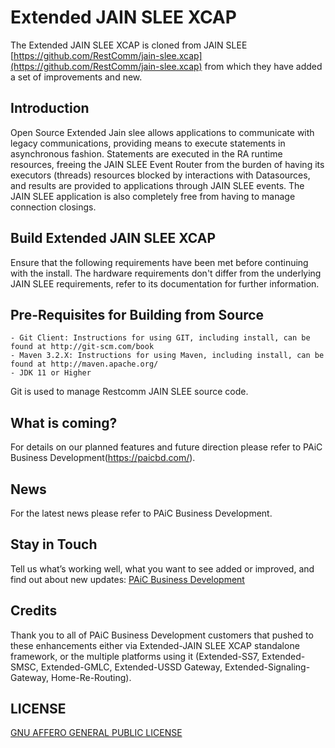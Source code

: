 # Extended JAIN SLEE XCAP

The Extended JAIN SLEE XCAP is cloned from JAIN SLEE [https://github.com/RestComm/jain-slee.xcap](https://github.com/RestComm/jain-slee.xcap) from which they have added a set of improvements and new.

## Introduction

Open Source Extended Jain slee allows applications to communicate with legacy communications, providing means to execute statements in asynchronous fashion. Statements are executed in the RA runtime resources, freeing the JAIN SLEE Event Router from the burden of having its executors (threads) resources blocked by interactions with Datasources, and results are provided to applications through JAIN SLEE events. The JAIN SLEE application is also completely free from having to manage connection closings.

## Build Extended JAIN SLEE XCAP

Ensure that the following requirements have been met before continuing with the install. The hardware requirements don't differ from the underlying JAIN SLEE requirements, refer to its documentation for further information.

## Pre-Requisites for Building from Source

```
- Git Client: Instructions for using GIT, including install, can be found at http://git-scm.com/book
- Maven 3.2.X: Instructions for using Maven, including install, can be found at http://maven.apache.org/
- JDK 11 or Higher
```

Git is used to manage Restcomm JAIN SLEE source code.

## What is coming?

For details on our planned features and future direction please refer to PAiC Business Development(https://paicbd.com/).

## News

For the latest news please refer to PAiC Business Development.

## Stay in Touch

Tell us what’s working well, what you want to see added or improved, and find out about new updates:
[PAiC Business Development](https://paicbd.com/)

## Credits

Thank you to all of PAiC Business Development customers that pushed to these enhancements either via Extended-JAIN SLEE XCAP standalone framework, or the multiple platforms using it (Extended-SS7, Extended-SMSC, Extended-GMLC, Extended-USSD Gateway, Extended-Signaling-Gateway, Home-Re-Routing).

## LICENSE

[GNU AFFERO GENERAL PUBLIC LICENSE](https://github.com/PAiC-team/Extended-jSS7/blob/main/LICENSE)
